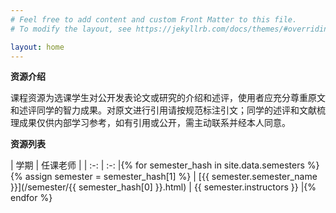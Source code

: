 ```yaml
---
# Feel free to add content and custom Front Matter to this file.
# To modify the layout, see https://jekyllrb.com/docs/themes/#overriding-theme-defaults

layout: home
---
```




**资源介绍**

课程资源为选课学生对公开发表论文或研究的介绍和述评，使用者应充分尊重原文和述评同学的智力成果。对原文进行引用请按规范标注引文；同学的述评和文献梳理成果仅供内部学习参考，如有引用或公开，需主动联系并经本人同意。

**资源列表**

| 学期 | 任课老师 |
| :-: | :-: |{% for semester_hash in site.data.semesters %}{% assign semester = semester_hash[1] %}
| [{{ semester.semester_name }}](/semester/{{ semester_hash[0] }}.html) | {{ semester.instructors }} |{% endfor %}



